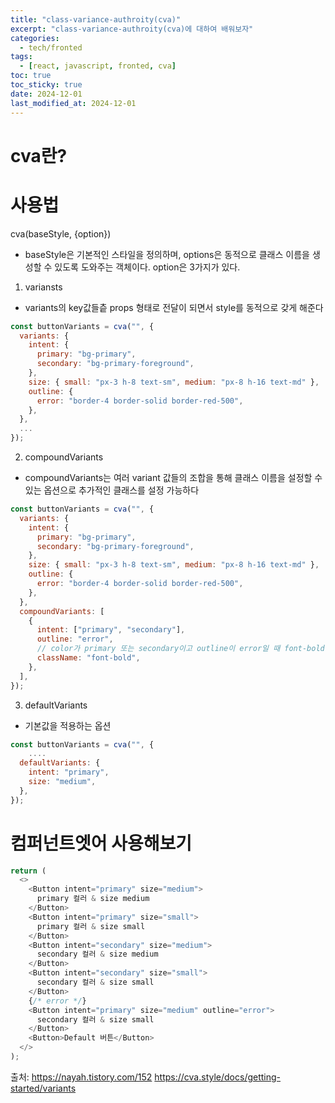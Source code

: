 ```yaml
---
title: "class-variance-authroity(cva)"
excerpt: "class-variance-authroity(cva)에 대하여 배워보자"
categories:
  - tech/fronted
tags:
  - [react, javascript, fronted, cva]
toc: true
toc_sticky: true
date: 2024-12-01
last_modified_at: 2024-12-01
---
```


# cva란?

# 사용법

cva(baseStyle, {option})

- baseStyle은 기본적인 스타일을 정의하며, options은 동적으로 클래스 이름을 생성할 수 있도록 도와주는 객체이다. option은 3가지가 있다.

1. variansts

- variants의 key값들츹 props 형태로 전달이 되면서 style를 동적으로 갖게 해준다

```js
const buttonVariants = cva("", {
  variants: {
    intent: {
      primary: "bg-primary",
      secondary: "bg-primary-foreground",
    },
    size: { small: "px-3 h-8 text-sm", medium: "px-8 h-16 text-md" },
    outline: {
      error: "border-4 border-solid border-red-500",
    },
  },
  ...
});
```

2. compoundVariants

- compoundVariants는 여러 variant 값들의 조합을 통해 클래스 이름을 설정할 수 있는 옵션으로 추가적인 클래스를 설정 가능하다

```js
const buttonVariants = cva("", {
  variants: {
    intent: {
      primary: "bg-primary",
      secondary: "bg-primary-foreground",
    },
    size: { small: "px-3 h-8 text-sm", medium: "px-8 h-16 text-md" },
    outline: {
      error: "border-4 border-solid border-red-500",
    },
  },
  compoundVariants: [
    {
      intent: ["primary", "secondary"],
      outline: "error",
      // color가 primary 또는 secondary이고 outline이 error일 때 font-bold 클래스가 적용이 된다
      className: "font-bold",
    },
  ],
});
```

3. defaultVariants

- 기본값을 적용하는 옵션

```js
const buttonVariants = cva("", {
    ....
  defaultVariants: {
    intent: "primary",
    size: "medium",
  },
});
```

# 컴퍼넌트엣어 사용해보기

```js
return (
  <>
    <Button intent="primary" size="medium">
      primary 컬러 & size medium
    </Button>
    <Button intent="primary" size="small">
      primary 컬러 & size small
    </Button>
    <Button intent="secondary" size="medium">
      secondary 컬러 & size medium
    </Button>
    <Button intent="secondary" size="small">
      secondary 컬러 & size small
    </Button>
    {/* error */}
    <Button intent="primary" size="medium" outline="error">
      secondary 컬러 & size small
    </Button>
    <Button>Default 버튼</Button>
  </>
);
```

출처:
https://nayah.tistory.com/152
https://cva.style/docs/getting-started/variants
